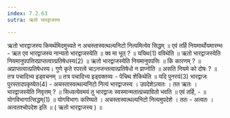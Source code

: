 ```yaml
---
index: 7.2.63
sutra: ऋतो भारद्वाजस्य

---
```

 ऋतो भारद्वाजस्य किमर्थमिदमुच्यते न अचस्तास्वत्थल्यनिटो नित्यमित्येव सिद्धम् ॥ एवं तर्हि नियमार्थोयमारम्भः - ऋत एव भारद्वाजस्य नान्यतो भारद्वाजस्येति ॥ क्व मा भूत् ? ॥ ययिथ(1) वविथेति ॥ ऋतो भारद्वाजस्येति नियमानुपपत्तिरप्राप्तत्वात्प्रतिषेधस्य(2) ॥ ऋतो भारद्वाजस्येति नियमानुपपत्तिः ॥ किं कारणम् ? ॥ अप्राप्तत्वात्प्रतिषेधस्य। गुणे कृते रपरत्वे चाऽनजन्तत्वात्प्रतिषेधो न प्राप्नोति ॥ असति नियमे को दोषः ? ॥ तत्र पचादिभ्य इड्वचनम् ॥ तत्र पचादिभ्य इड्वक्तव्यः - पेचिथ शेकिथेति ॥ यदि पुनरयं(3) भारद्वाजः पुरस्तादपकृष्येत(4) - अचस्तास्वत्थल्यनिटो नित्यं भारद्वाजस्य । उपदेशेऽत्वतः । तत ऋतः । भारद्वाजस्येति निवृत्तम् ? ॥ सिध्यत्येवमयं तु भारद्वाजः स्वस्मान्मतात्प्रच्यावितो भवति ॥ एवं तर्हि, - ॥ योगविभागात्सिद्धम्(1) ॥ योगविभागः करिष्यते । अचस्तास्वत्थल्यनिटो नित्यमुपदेशे । ततः - अत्वतः । अत्वतश्चोपदेश इति ॥ ( ऋतो भारद्वाजस्य ) ॥ 